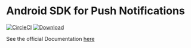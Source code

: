 # Android SDK for Push Notifications

[![CircleCI](https://circleci.com/gh/everlytic/push-notifications-sdk-android.svg?style=svg&circle-token=4e26310bbcc0dad96783a568f1eba2786accf48e)](https://circleci.com/gh/everlytic/push-notifications-sdk-android) [![Download](https://api.bintray.com/packages/everlytic/maven/push-notifications/images/download.svg) ](https://bintray.com/everlytic/maven/push-notifications/_latestVersion)

See the official Documentation [here](https://everlytic.github.io/push-notifications-documentation/android/readme.html)
